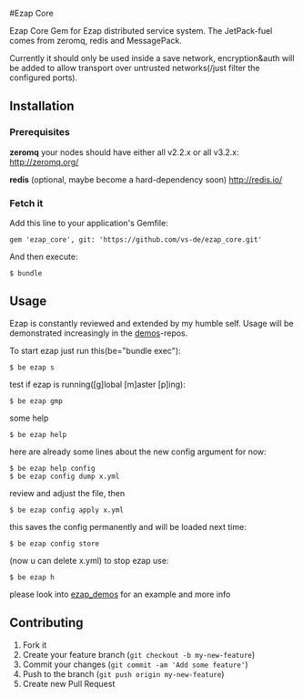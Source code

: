 #Ezap Core

Ezap Core Gem for Ezap distributed service system.
The JetPack-fuel comes from zeromq, redis and MessagePack.

Currently it should only be used inside a save network, encryption&auth will be added to allow transport over untrusted networks(/just filter the configured ports).

## Installation

### Prerequisites

  **zeromq** your nodes should have either all v2.2.x or all v3.2.x:
  http://zeromq.org/
 
  **redis** (optional, maybe become a hard-dependency soon)
  http://redis.io/

### Fetch it
Add this line to your application's Gemfile:

    gem 'ezap_core', git: 'https://github.com/vs-de/ezap_core.git'

And then execute:

    $ bundle

## Usage

Ezap is constantly reviewed and extended by my humble self.
Usage will be demonstrated increasingly in the [demos](https://github.com/vs-de/ezap_demos)-repos.

To start ezap just run this(be="bundle exec"):
    
    $ be ezap s
    
test if ezap is running([g]lobal [m]aster [p]ing):

    $ be ezap gmp

some help

    $ be ezap help

here are already some lines about the new config argument for now:

    $ be ezap help config
    $ be ezap config dump x.yml

review and adjust the file, then
    
    $ be ezap config apply x.yml

this saves the config permanently and will be loaded next time:
    
    $ be ezap config store

(now u can delete x.yml)
to stop ezap use:

    $ be ezap h
    
please look into [ezap_demos](https://github.com/vs-de/ezap_demos.git) for an example and more info

## Contributing

1. Fork it
2. Create your feature branch (`git checkout -b my-new-feature`)
3. Commit your changes (`git commit -am 'Add some feature'`)
4. Push to the branch (`git push origin my-new-feature`)
5. Create new Pull Request
